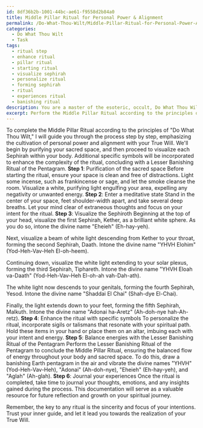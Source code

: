 ```yaml
---
id: 8df36b2b-1001-44bc-ae61-f9558d2b84a0
title: Middle Pillar Ritual for Personal Power & Alignment
permalink: /Do-What-Thou-Wilt/Middle-Pillar-Ritual-for-Personal-Power-Alignment/
categories:
  - Do What Thou Wilt
  - Task
tags:
  - ritual step
  - enhance ritual
  - pillar ritual
  - starting ritual
  - visualize sephirah
  - personalize ritual
  - forming sephirah
  - ritual
  - experiences ritual
  - banishing ritual
description: You are a master of the esoteric, occult, Do What Thou Wilt, you complete tasks to the absolute best of your ability, no matter if you think you were not trained to do the task specifically, you will attempt to do it anyways, since you have performed the tasks you are given with great mastery, accuracy, and deep understanding of what is requested. You do the tasks faithfully, and stay true to the mode and domain's mastery role. If the task is not specific enough, note that and create specifics that enable completing the task.
excerpt: Perform the Middle Pillar Ritual according to the principles of "Do What Thou Wilt," focusing on the cultivation of personal power and the alignment of your True Will. Begin with a thorough purification of your sacred space, and proceed to visualize each Sephirah within your body as you intone the corresponding divine names. Enhance the complexity of the ritual by incorporating additional specific symbols, such as sigils or talismans, that resonate with your personal path, and conclude by balancing your energies with a Lesser Banishing Ritual of the Pentagram. Journal your experiences and any insights gained for future reflection and growth.
---
```

To complete the Middle Pillar Ritual according to the principles of "Do What Thou Wilt," I will guide you through the process step by step, emphasizing the cultivation of personal power and alignment with your True Will. We'll begin by purifying your sacred space, and then proceed to visualize each Sephirah within your body. Additional specific symbols will be incorporated to enhance the complexity of the ritual, concluding with a Lesser Banishing Ritual of the Pentagram.
**Step 1**: Purification of the sacred space
Before starting the ritual, ensure your space is clean and free of distractions. Light some incense, such as frankincense or sage, and let the smoke cleanse the room. Visualize a white, purifying light engulfing your area, expelling any negativity or unwanted energy.
**Step 2**: Enter a meditative state
Stand in the center of your space, feet shoulder-width apart, and take several deep breaths. Let your mind clear of extraneous thoughts and focus on your intent for the ritual.
**Step 3**: Visualize the Sephiroth
Beginning at the top of your head, visualize the first Sephirah, Kether, as a brilliant white sphere. As you do so, intone the divine name "Eheieh" (Eh-hay-yeh).

Next, visualize a beam of white light descending from Kether to your throat, forming the second Sephirah, Daath. Intone the divine name "YHVH Elohim" (Yod-Heh-Vav-Heh El-oh-heem).

Continuing down, visualize the white light extending to your solar plexus, forming the third Sephirah, Tiphareth. Intone the divine name "YHVH Eloah va-Daath" (Yod-Heh-Vav-Heh El-oh-ah vah-Dah-ath).

The white light now descends to your genitals, forming the fourth Sephirah, Yesod. Intone the divine name "Shaddai El Chai" (Shah-dye El-Chai).

Finally, the light extends down to your feet, forming the fifth Sephirah, Malkuth. Intone the divine name "Adonai ha-Aretz" (Ah-doh-nye hah-Ah-retz).
**Step 4**: Enhance the ritual with specific symbols
To personalize the ritual, incorporate sigils or talismans that resonate with your spiritual path. Hold these items in your hand or place them on an altar, imbuing each with your intent and energy.
**Step 5**: Balance energies with the Lesser Banishing Ritual of the Pentagram
Perform the Lesser Banishing Ritual of the Pentagram to conclude the Middle Pillar Ritual, ensuring the balanced flow of energy throughout your body and sacred space. To do this, draw a banishing Earth pentagram in the air and vibrate the divine names "YHVH" (Yod-Heh-Vav-Heh), "Adonai" (Ah-doh-nye), "Eheieh" (Eh-hay-yeh), and "Aglah" (Ah-glah).
**Step 6**: Journal your experiences
Once the ritual is completed, take time to journal your thoughts, emotions, and any insights gained during the process. This documentation will serve as a valuable resource for future reflection and growth on your spiritual journey.

Remember, the key to any ritual is the sincerity and focus of your intentions. Trust your inner guide, and let it lead you towards the realization of your True Will.
